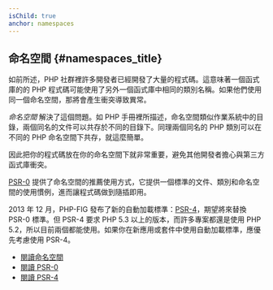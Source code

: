 ```yaml
---
isChild: true
anchor: namespaces
---
```


## 命名空間 {#namespaces_title}

如前所述，PHP 社群裡許多開發者已經開發了大量的程式碼。這意味著一個函式庫的的 PHP 程式碼可能使用了另外一個函式庫中相同的類別名稱。如果他們使用同一個命名空間，那將會產生衝突導致異常。

_命名空間_ 解決了這個問題。如 PHP 手冊裡所描述，命名空間類似作業系統中的目錄，兩個同名的文件可以共存於不同的目錄下。同理兩個同名的 PHP 類別可以在不同的 PHP 命名空間下共存，就這麼簡單。

因此把你的程式碼放在你的命名空間下就非常重要，避免其他開發者擔心與第三方函式庫衝突。

[PSR-0][psr0] 提供了命名空間的推薦使用方式，它提供一個標準的文件、類別和命名空間的使用慣例，進而讓程式碼做到隨插即用。

2013 年 12 月，PHP-FIG 發布了新的自動加載標準：[PSR-4][psr4]，期望將來替換 PSR-0 標準。但 PSR-4 要求 PHP 5.3 以上的版本，而許多專案都還是使用 PHP 5.2，所以目前兩個都能使用。如果你在新應用或套件中使用自動加載標準，應優先考慮使用 PSR-4。

* [閱讀命名空間][namespaces]
* [閱讀 PSR-0][psr0]
* [閱讀 PSR-4][psr4]

[namespaces]: http://php.net/manual/en/language.namespaces.php
[psr0]: https://github.com/php-fig/fig-standards/blob/master/accepted/PSR-0.md
[psr4]: https://github.com/php-fig/fig-standards/blob/master/accepted/PSR-4-autoloader.md